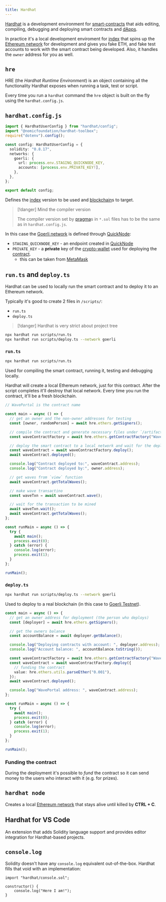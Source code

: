 ```yaml
---
title: Hardhat
---
```


[Hardhat](https://hardhat.org/docs) is a development environment for [smart-contracts](/Knowledge/Web3/smart-contracts.md) that aids editing, compiling, debugging and deploying smart contracts and [dApps](/Knowledge/Web3/solidity/dApps.md).

In practice it's a local development enviroment for [index](/Knowledge/Web3/solidity/index.md) that spins up the [Ethereum network](/Ethereum%20network) for development and gives you fake ETH, and fake test accounts to work with the smart contract being developed. Also, it handles the `owner` address for you as well.

## `hre`

HRE (the _Hardhat Runtime Environment_) is an object containing all the functionality Hardhat exposes when running a task, test or script.

Every time you run a `hardhat` command the `hre` object is built on the fly using the `hardhat.config.js`.

## `hardhat.config.js`

```ts
import { HardhatUserConfig } from "hardhat/config";
import "@nomicfoundation/hardhat-toolbox";
require("dotenv").config();

const config: HardhatUserConfig = {
  solidity: "0.8.17",
  networks: {
    goerli: {
      url: process.env.STAGING_QUICKNODE_KEY,
      accounts: [process.env.PRIVATE_KEY!],
    },
  },
};

export default config;
```

Defines the [index](/Knowledge/Web3/solidity/index.md) version to be used and [blockchain](/Knowledge/Web3/blockchain.md)s to target.

> [!danger] Mind the compiler version
>
> The compiler version set by [pragma](/Knowledge/Web3/solidity/pragma.md)s in `*.sol` files has to be the same as in `hardhat.config.js`.

In this case the [Goerli network](/Knowledge/Web3/ethereum/goerli.md) is defined through [QuickNode](/Knowledge/Web3/QuickNode.md):

- `STAGING_QUICKNODE_KEY` - an endpoint created in [QuickNode](/Knowledge/Web3/QuickNode.md)
- `PRIVATE_KEY` - a **private** key of the [crypto-wallet](/Knowledge/Web3/crypto-wallet.md) used for deploying the [contract](/Knowledge/Web3/smart-contracts.md).
  - this can be taken from [MetaMask](/MetaMask)

## `run.ts` and `deploy.ts`

Hardhat can be used to locally run the smart contract and to deploy it to an Ethereum network.

Typically it's good to create 2 files in `/scripts/`:

- `run.ts`
- `deploy.ts`

> [!danger] Hardhat is very strict about project tree

```sh
npx hardhat run scripts/run.ts
npx hardhat run scripts/deploy.ts --network goerli
```

### `run.ts`

```sh
npx hardhat run scripts/run.ts
```

Used for compiling the smart contract, running it, testing and debugging locally.

Hardhat will create a local Ethereum network, just for this contract. After the script completes it'll destroy that local network. Every time you run the contract, it'll be a fresh blockchain.

```ts
// WavePortal is the contract name

const main = async () => {
  // get an owner and the non-owner addresses for testing
  const [owner, randomPerson] = await hre.ethers.getSigners();

  // compile the contract and generate necessary files under `/artifacts` dir
  const waveContractFactory = await hre.ethers.getContractFactory("WavePortal");

  // deploy the smart contract to a local network and wait for the deployment to finish
  const waveContract = await waveContractFactory.deploy();
  await waveContract.deployed();

  console.log("Contract deployed to:", waveContract.address);
  console.log("Contract deployed by:", owner.address);

  // get waves from `view` function
  await waveContract.getTotalWaves();

  // make wave transactino
  const waveTxn = await waveContract.wave();

  // wait for the transaction to be mined
  await waveTxn.wait();
  await waveContract.getTotalWaves();
};

const runMain = async () => {
  try {
    await main();
    process.exit(0);
  } catch (error) {
    console.log(error);
    process.exit(1);
  }
};

runMain();
```

### `deploy.ts`

```sh
npx hardhat run scripts/deploy.ts --network goerli
```

Used to deploy to a real blockchain (in this case to [Goerli Testnet](/Knowledge/Web3/ethereum/goerli.md)).

```ts
const main = async () => {
  // get an owner address for deployment (the person who deploys)
  const [deployer] = await hre.ethers.getSigners();

  // get the owners balance
  const accountBalance = await deployer.getBalance();

  console.log("Deploying contracts with account: ", deployer.address);
  console.log("Account balance: ", accountBalance.toString());

  const waveContractFactory = await hre.ethers.getContractFactory("WavePortal");
  const waveContract = await waveContractFactory.deploy({
    // funding the contract
    value: hre.ethers.utils.parseEther("0.001"),
  });
  await waveContract.deployed();

  console.log("WavePortal address: ", waveContract.address);
};

const runMain = async () => {
  try {
    await main();
    process.exit(0);
  } catch (error) {
    console.log(error);
    process.exit(1);
  }
};

runMain();
```

### Funding the contract

During the deployment it's possible to _fund_ the contract so it can send money to the users who interact with it (e.g. for prizes).

## `hardhat node`

Creates a local [Ethereum network](/Ethereum%20network) that stays alive until killed by **CTRL + C**.

## Hardhat for VS Code

An extension that adds Solidity language support and provides editor integration for Hardhat-based projects.

## `console.log`

Solidity doesn't have any `console.log` equivalent out-of-the-box. Hardhat fills that void with an implementation:

```solidity
import "hardhat/console.sol";

constructor() {
    console.log("Here I am!");
}
```
